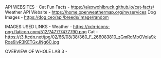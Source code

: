 API WEBSITES - 
Cat Fun Facts - https://alexwohlbruck.github.io/cat-facts/
Weather API Website - https://home.openweathermap.org/myservices
Dog Images - https://dog.ceo/api/breeds/image/random

IMAGES USED LINKS - 
Weather - https://cdn-icons-png.flaticon.com/512/7477/7477790.png
Cat - https://t3.ftcdn.net/jpg/02/66/08/38/360_F_266083810_zGmRdMbOVoIa9kRoe9ivR3KETGxJNg6C.jpg

OVERVIEW OF WHOLE LAB 3 -
